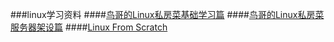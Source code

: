 ###linux学习资料
####[鸟哥的Linux私房菜基础学习篇](http://vbird.dic.ksu.edu.tw/linux_basic/linux_basic.php)
####[鸟哥的Linux私房菜服务器架设篇](http://vbird.dic.ksu.edu.tw/linux_server/)
####[Linux From Scratch](http://www.linuxfromscratch.org/)
